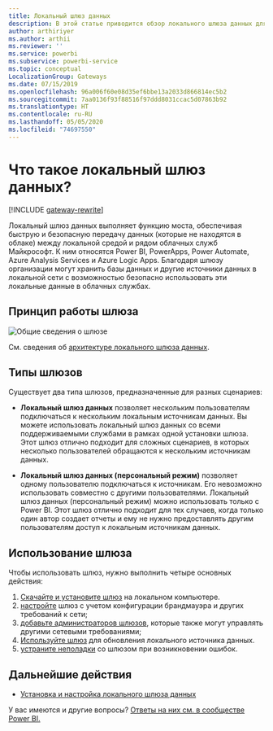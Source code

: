 ```yaml
---
title: Локальный шлюз данных
description: В этой статье приводится обзор локального шлюза данных для Power BI. С его помощью можно работать с источниками данных DirectQuery. Кроме того, этот шлюз можно использовать для обновления облачных наборов данных с локальными данными.
author: arthiriyer
ms.author: arthii
ms.reviewer: ''
ms.service: powerbi
ms.subservice: powerbi-service
ms.topic: conceptual
LocalizationGroup: Gateways
ms.date: 07/15/2019
ms.openlocfilehash: 96a006f60e08d35ef6bbe13a2033d866814ec5b2
ms.sourcegitcommit: 7aa0136f93f88516f97ddd8031ccac5d07863b92
ms.translationtype: HT
ms.contentlocale: ru-RU
ms.lasthandoff: 05/05/2020
ms.locfileid: "74697550"
---
```

# <a name="what-is-an-on-premises-data-gateway"></a>Что такое локальный шлюз данных?

[!INCLUDE [gateway-rewrite](includes/gateway-rewrite.md)]

Локальный шлюз данных выполняет функцию моста, обеспечивая быструю и безопасную передачу данных (которые не находятся в облаке) между локальной средой и рядом облачных служб Майкрософт. К ним относятся Power BI, PowerApps, Power Automate, Azure Analysis Services и Azure Logic Apps. Благодаря шлюзу организации могут хранить базы данных и другие источники данных в локальной сети с возможностью безопасно использовать эти локальные данные в облачных службах.

## <a name="how-the-gateway-works"></a>Принцип работы шлюза

![Общие сведения о шлюзе](media/service-gateway-onprem/on-premises-data-gateway.png)

См. сведения об [архитектуре локального шлюза данных](/data-integration/gateway/service-gateway-onprem-indepth).

## <a name="types-of-gateways"></a>Типы шлюзов

Существует два типа шлюзов, предназначенные для разных сценариев:

* **Локальный шлюз данных** позволяет нескольким пользователям подключаться к нескольким локальным источникам данных. Вы можете использовать локальный шлюз данных со всеми поддерживаемыми службами в рамках одной установки шлюза. Этот шлюз отлично подходит для сложных сценариев, в которых несколько пользователей обращаются к нескольким источникам данных.

* **Локальный шлюз данных (персональный режим)** позволяет одному пользователю подключаться к источникам. Его невозможно использовать совместно с другими пользователями. Локальный шлюз данных (персональный режим) можно использовать только с Power BI. Этот шлюз отлично подходит для тех случаев, когда только один автор создает отчеты и ему не нужно предоставлять другим пользователям доступ к локальным источникам данных.

## <a name="use-a-gateway"></a>Использование шлюза

Чтобы использовать шлюз, нужно выполнить четыре основных действия:

1. [Скачайте и установите шлюз](/data-integration/gateway/service-gateway-install) на локальном компьютере.
1. [настройте](/data-integration/gateway/service-gateway-app) шлюз с учетом конфигурации брандмауэра и других требований к сети;
1. [добавьте администраторов шлюзов](/data-integration/gateway/service-gateway-manage), которые также могут управлять другими сетевыми требованиями;
1. [Используйте шлюз](service-gateway-sql-tutorial.md) для обновления локального источника данных.
1. [устраните неполадки](service-gateway-onprem-tshoot.md) со шлюзом при возникновении ошибок.

## <a name="next-steps"></a>Дальнейшие действия

* [Установка и настройка локального шлюза данных](/data-integration/gateway/service-gateway-install)

У вас имеются и другие вопросы? [Ответы на них см. в сообществе Power BI.](https://community.powerbi.com/)
